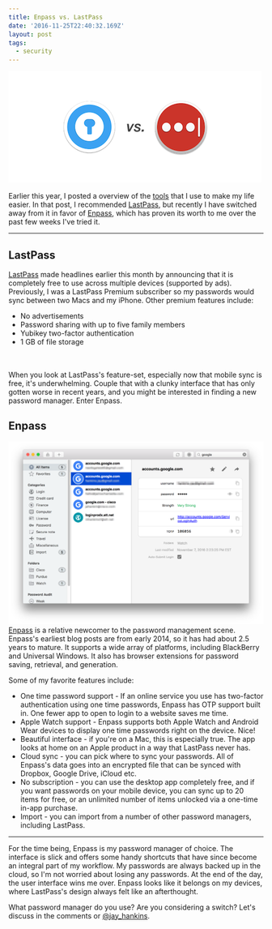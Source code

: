 ```yaml
---
title: Enpass vs. LastPass
date: '2016-11-25T22:40:32.169Z'
layout: post
tags:
  - security
---
```


![Enpass and LastPass logos](passvs.png)

Earlier this year, I posted a overview of the [tools](/tools) that I use to make my life easier. In that post, I recommended [LastPass][lastpass], but recently I have switched away from it in favor of [Enpass][enpass], which has proven its worth to me over the past few weeks I've tried it.

[lastpass]: https://lastpass.com
[enpass]: https://enpass.io

---

## LastPass
[LastPass][lastpass] made headlines earlier this month by announcing that it is completely free to use across multiple devices (supported by ads). Previously, I was a LastPass Premium subscriber so my passwords would sync between two Macs and my iPhone. Other premium features include:

* No advertisements
* Password sharing with up to five family members
* Yubikey two-factor authentication
* 1 GB of file storage

<br><br>
When you look at LastPass's feature-set, especially now that mobile sync is free, it's underwhelming. Couple that with a clunky interface that has only gotten worse in recent years, and you might be interested in finding a new password manager. Enter Enpass.


## Enpass

![Enpass Screenshot](enpass.png)
[Enpass][enpass] is a relative newcomer to the password management scene.
Enpass's earliest blog posts are from early 2014, so it has had about 2.5 years to mature. It supports a wide array of platforms, including BlackBerry and Universal Windows. It also has browser extensions for password saving, retrieval, and generation.

Some of my favorite features include:

* One time password support - If an online service you use has two-factor authentication using one time passwords, Enpass has OTP support built in. One fewer app to open to login to a website saves me time.
* Apple Watch support - Enpass supports both Apple Watch and Android Wear devices to display one time passwords right on the device. Nice!
* Beautiful interface - if you're on a Mac, this is especially true. The app looks at home on an Apple product in a way that LastPass never has.
* Cloud sync - you can pick where to sync your passwords. All of Enpass's data goes into an encrypted file that can be synced with Dropbox, Google Drive, iCloud etc.
* No subscription - you can use the desktop app completely free, and if you want passwords on your mobile device, you can sync up to 20 items for free, or an unlimited number of items unlocked via a one-time in-app purchase.
* Import - you can import from a number of other password managers, including LastPass.

---
For the time being, Enpass is my password manager of choice. The interface is slick and offers some handy shortcuts that have since become an integral part of my workflow. My passwords are always backed up in the cloud, so I'm not worried about losing any passwords. At the end of the day, the user interface wins me over. Enpass looks like it belongs on my devices, where LastPass's design always felt like an afterthought.

What password manager do you use? Are you considering a switch? Let's discuss in the comments or [@jay_hankins](https://twitter.com/jay_hankins).
